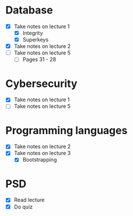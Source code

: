# Database
- [x] Take notes on lecture 1
	- [x] Integrity
	- [x] Superkeys
- [x] Take notes on lecture 2
- [ ] Take notes on lecture 5
	- [ ] Pages 31 - 28

# Cybersecurity
- [x] Take notes on lecture 1
- [ ] Take notes on lecture 5

# Programming languages
- [x] Take notes on lecture 2
- [x] Take notes on lecture 3
	- [x] Bootstrapping

# PSD
- [x] Read lecture
- [x] Do quiz